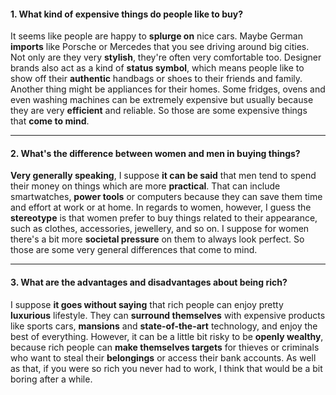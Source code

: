 #### 1. What kind of expensive things do people like to buy?
It seems like people are happy to **splurge on** nice cars. Maybe German **imports** like Porsche or Mercedes that you see driving around big cities. Not only are they very **stylish**, they're often very comfortable too. Designer brands also act as a kind of **status symbol**, which means people like to show off their **authentic** handbags or shoes to their friends and family. Another thing might be appliances for their homes. Some fridges, ovens and even washing machines can be extremely expensive but usually because they are very **efficient** and reliable. So those are some expensive things that **come to mind**.

---
#### 2. What's the difference between women and men in buying things?
**Very generally speaking**, I suppose **it can be said** that men tend to spend their money on things which are more **practical**. That can include smartwatches, **power tools** or computers because they can save them time and effort at work or at home. In regards to women, however, I guess the **stereotype** is that women prefer to buy things related to their appearance, such as clothes, accessories, jewellery, and so on. I suppose for women there's a bit more **societal pressure** on them to always look perfect. So those are some very general differences that come to mind.

---
#### 3. What are the advantages and disadvantages about being rich?
I suppose **it goes without saying** that rich people can enjoy pretty **luxurious** lifestyle. They can **surround themselves** with expensive products like sports cars, **mansions** and **state-of-the-art** technology, and enjoy the best of everything. However, it can be a little bit risky to be **openly wealthy**, because rich people can **make themselves targets** for thieves or criminals who want to steal their **belongings** or access their bank accounts. As well as that, if you were so rich you never had to work, I think that would be a bit boring after a while.